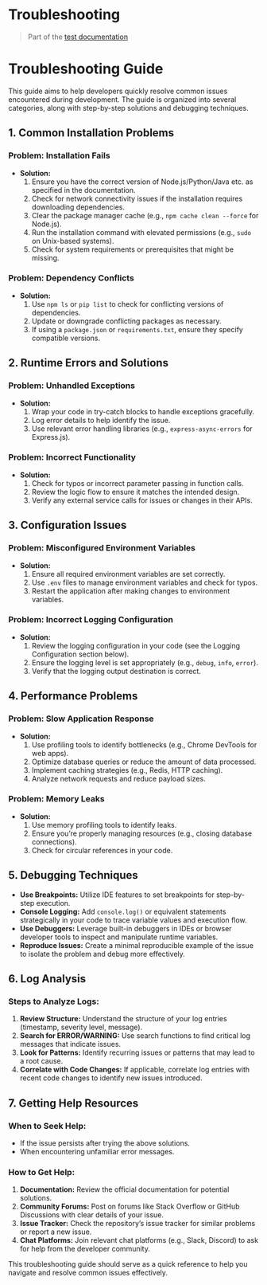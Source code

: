 # Troubleshooting

> Part of the [test documentation](README.md)

# Troubleshooting Guide

This guide aims to help developers quickly resolve common issues encountered during development. The guide is organized into several categories, along with step-by-step solutions and debugging techniques.

## 1. Common Installation Problems

### Problem: Installation Fails
- **Solution:**
  1. Ensure you have the correct version of Node.js/Python/Java etc. as specified in the documentation.
  2. Check for network connectivity issues if the installation requires downloading dependencies.
  3. Clear the package manager cache (e.g., `npm cache clean --force` for Node.js).
  4. Run the installation command with elevated permissions (e.g., `sudo` on Unix-based systems).
  5. Check for system requirements or prerequisites that might be missing.

### Problem: Dependency Conflicts
- **Solution:**
  1. Use `npm ls` or `pip list` to check for conflicting versions of dependencies.
  2. Update or downgrade conflicting packages as necessary.
  3. If using a `package.json` or `requirements.txt`, ensure they specify compatible versions.

## 2. Runtime Errors and Solutions

### Problem: Unhandled Exceptions
- **Solution:**
  1. Wrap your code in try-catch blocks to handle exceptions gracefully.
  2. Log error details to help identify the issue.
  3. Use relevant error handling libraries (e.g., `express-async-errors` for Express.js).

### Problem: Incorrect Functionality
- **Solution:**
  1. Check for typos or incorrect parameter passing in function calls.
  2. Review the logic flow to ensure it matches the intended design.
  3. Verify any external service calls for issues or changes in their APIs.

## 3. Configuration Issues

### Problem: Misconfigured Environment Variables
- **Solution:**
  1. Ensure all required environment variables are set correctly.
  2. Use `.env` files to manage environment variables and check for typos.
  3. Restart the application after making changes to environment variables.

### Problem: Incorrect Logging Configuration
- **Solution:**
  1. Review the logging configuration in your code (see the Logging Configuration section below).
  2. Ensure the logging level is set appropriately (e.g., `debug`, `info`, `error`).
  3. Verify that the logging output destination is correct.

## 4. Performance Problems

### Problem: Slow Application Response
- **Solution:**
  1. Use profiling tools to identify bottlenecks (e.g., Chrome DevTools for web apps).
  2. Optimize database queries or reduce the amount of data processed.
  3. Implement caching strategies (e.g., Redis, HTTP caching).
  4. Analyze network requests and reduce payload sizes.

### Problem: Memory Leaks
- **Solution:**
  1. Use memory profiling tools to identify leaks.
  2. Ensure you’re properly managing resources (e.g., closing database connections).
  3. Check for circular references in your code.

## 5. Debugging Techniques

- **Use Breakpoints:** Utilize IDE features to set breakpoints for step-by-step execution.
- **Console Logging:** Add `console.log()` or equivalent statements strategically in your code to trace variable values and execution flow.
- **Use Debuggers:** Leverage built-in debuggers in IDEs or browser developer tools to inspect and manipulate runtime variables.
- **Reproduce Issues:** Create a minimal reproducible example of the issue to isolate the problem and debug more effectively.

## 6. Log Analysis

### Steps to Analyze Logs:
1. **Review Structure:** Understand the structure of your log entries (timestamp, severity level, message).
2. **Search for ERROR/WARNING:** Use search functions to find critical log messages that indicate issues.
3. **Look for Patterns:** Identify recurring issues or patterns that may lead to a root cause.
4. **Correlate with Code Changes:** If applicable, correlate log entries with recent code changes to identify new issues introduced.

## 7. Getting Help Resources

### When to Seek Help:
- If the issue persists after trying the above solutions.
- When encountering unfamiliar error messages.

### How to Get Help:
1. **Documentation:** Review the official documentation for potential solutions.
2. **Community Forums:** Post on forums like Stack Overflow or GitHub Discussions with clear details of your issue.
3. **Issue Tracker:** Check the repository’s issue tracker for similar problems or report a new issue.
4. **Chat Platforms:** Join relevant chat platforms (e.g., Slack, Discord) to ask for help from the developer community.

This troubleshooting guide should serve as a quick reference to help you navigate and resolve common issues effectively.
